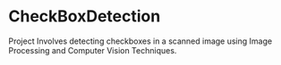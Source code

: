 # CheckBoxDetection
Project Involves detecting checkboxes in a scanned image using Image Processing and Computer Vision Techniques.
